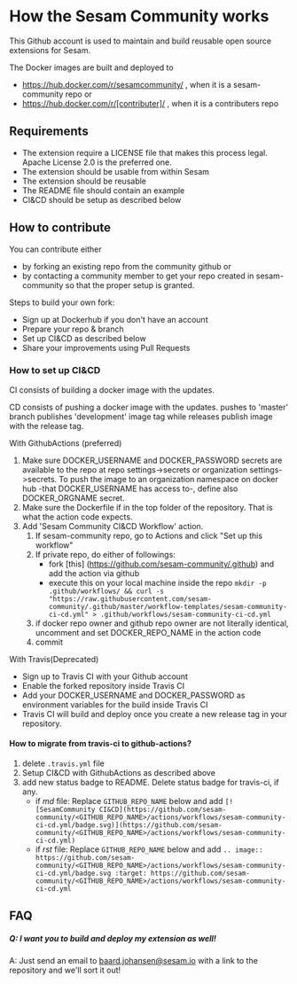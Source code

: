 # How the Sesam Community works

This Github account is used to maintain and build reusable open source extensions for Sesam.

The Docker images are built and deployed to
 - https://hub.docker.com/r/sesamcommunity/ , when it is a sesam-community repo
or
 - https://hub.docker.com/r/[contributer]/ , when it is a contributers repo

## Requirements

- The extension require a LICENSE file that makes this process legal. Apache License 2.0 is the preferred one.
- The extension should be usable from within Sesam
- The extension should be reusable
- The README file should contain an example
- CI&CD should be setup as described below

## How to contribute

You can contribute either
 - by forking an existing repo from the community github or
 - by contacting a community member to get your repo created in sesam-community so that the proper setup is granted.

Steps to build your own fork:
* Sign up at Dockerhub if you don't have an account
* Prepare your repo & branch
* Set up CI&CD as described below
* Share your improvements using Pull Requests

### How to set up CI&CD

CI consists of building a docker image with the updates.

CD consists of pushing a docker image with the updates. pushes to 'master' branch publishes 'development' image tag while releases publish image with the release tag.

With GithubActions (preferred)
  1. Make sure DOCKER_USERNAME and DOCKER_PASSWORD secrets are available to the repo at repo settings->secrets or organization settings->secrets. To push the image to an organization namespace on docker hub -that DOCKER_USERNAME has access to-, define also DOCKER_ORGNAME secret.
  2. Make sure the Dockerfile if in the top folder of the repository. That is what the action code expects.
  3. Add 'Sesam Community CI&CD Workflow' action.
     1. If sesam-community repo, go to Actions and click "Set up this workflow"
     2. If private repo, do either of followings:
        - fork [this] (https://github.com/sesam-community/.github) and add the action via github
        - execute this on your local machine inside the repo ```mkdir -p .github/workflows/ && curl -s "https://raw.githubusercontent.com/sesam-community/.github/master/workflow-templates/sesam-community-ci-cd.yml" > .github/workflows/sesam-community-ci-cd.yml```
     4. if docker repo owner and github repo owner are not literally identical, uncomment and set DOCKER_REPO_NAME in the action code
     5. commit

With Travis(Deprecated)
 * Sign up to Travis CI with your Github account
 * Enable the forked repository inside Travis CI
 * Add your DOCKER_USERNAME and DOCKER_PASSWORD as environment variables for the build inside Travis CI
 * Travis CI will build and deploy once you create a new release tag in your repository.

#### How to migrate from travis-ci to github-actions?
  1. delete `.travis.yml` file
  2. Setup CI&CD with GithubActions as described above
  3. add new status badge to README. Delete status badge for travis-ci, if any.
     - if _md_ file: Replace `GITHUB_REPO_NAME` below and add ```[![SesamCommunity CI&CD](https://github.com/sesam-community/<GITHUB_REPO_NAME>/actions/workflows/sesam-community-ci-cd.yml/badge.svg)](https://github.com/sesam-community/<GITHUB_REPO_NAME>/actions/workflows/sesam-community-ci-cd.yml) ```
     - if _rst_ file: Replace `GITHUB_REPO_NAME` below and add ```.. image:: https://github.com/sesam-community/<GITHUB_REPO_NAME>/actions/workflows/sesam-community-ci-cd.yml/badge.svg
   :target: https://github.com/sesam-community/<GITHUB_REPO_NAME>/actions/workflows/sesam-community-ci-cd.yml```


## FAQ

##### Q: I want you to build and deploy my extension as well!
A: Just send an email to baard.johansen@sesam.io with a link to the repository and we'll sort it out!
